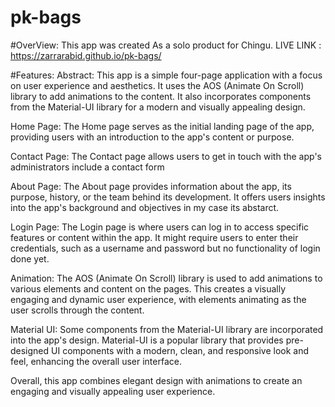 # pk-bags
#OverView:
This app was created As a solo product for Chingu. 
LIVE LINK :  https://zarrarabid.github.io/pk-bags/

#Features:
Abstract: This app is a simple four-page application with a focus on user experience and aesthetics. It uses the AOS (Animate On Scroll) library to add animations to the content. It also incorporates components from the Material-UI library for a modern and visually appealing design.

Home Page: The Home page serves as the initial landing page of the app, providing users with an introduction to the app's content or purpose.

Contact Page: The Contact page allows users to get in touch with the app's administrators include a contact form

About Page: The About page provides information about the app, its purpose, history, or the team behind its development. It offers users insights into the app's background and objectives in my case its abstarct.

Login Page: The Login page is where users can log in to access specific features or content within the app. It might require users to enter their credentials, such as a username and password but no functionality of login done yet.

Animation: The AOS (Animate On Scroll) library is used to add animations to various elements and content on the pages. This creates a visually engaging and dynamic user experience, with elements animating as the user scrolls through the content.

Material UI: Some components from the Material-UI library are incorporated into the app's design. Material-UI is a popular library that provides pre-designed UI components with a modern, clean, and responsive look and feel, enhancing the overall user interface.

Overall, this app combines elegant design with animations to create an engaging and visually appealing user experience.

